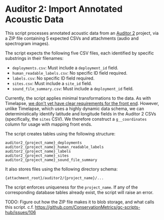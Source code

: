 # Auditor 2: Import Annotated Acoustic Data

This script processes annotated acoustic data from an [Auditor 2](https://github.com/ConservationMetrics/AuditorServer) project, via a ZIP file containing 5 expected CSVs and attachments (audio and spectrogram images).

The script expects the following five CSV files, each identified by specific substrings in their filenames:
- `deployments.csv`: Must include a `deployment_id` field.
- `human_readable_labels.csv`: No specific ID field required.
- `labels.csv`: No specific ID field required.
- `sites.csv`: Must include a `site_id` field.
- `sound_file_summary.csv`: Must include a `deployment_id` field.

Currently, the script applies minimal transformations to the data. As with Timelapse, [we don't yet have clear requirements for the front end](https://github.com/ConservationMetrics/gc-scripts-hub/issues/102). However, unlike Timelapse, which uses a highly dynamic data schema, we can deterministically identify latitude and longitude fields in the Auditor 2 CSVs (specifically, the `sites` CSV). We therefore construct a `g__coordinates` column for usage with mapping front ends.

The script creates tables using the following structure:

```
auditor2_{project_name}_deployments
auditor2_{project_name}_human_readable_labels
auditor2_{project_name}_labels
auditor2_{project_name}_sites
auditor2_{project_name}_sound_file_summary
```

It also stores files using the following directory schema:

```
{attachment_root}/auditor2/{project_name}/...
```

The script enforces uniqueness for the `project_name`. If any of the corresponding database tables already exist, the script will raise an error.

TODO: Figure out how the ZIP file makes it to blob storage, and what calls this script. c.f. https://github.com/ConservationMetrics/gc-scripts-hub/issues/106